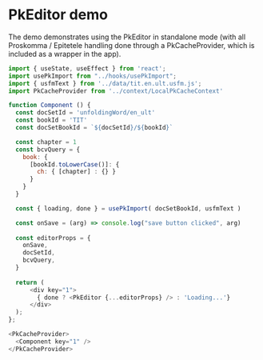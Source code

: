 # PkEditor demo

The demo demonstrates using the PkEditor in standalone mode 
(with all Proskomma / Epitetele handling done through a PkCacheProvider, 
 which is included as a wrapper in the app).

```js
import { useState, useEffect } from 'react';
import usePkImport from "../hooks/usePkImport";
import { usfmText } from '../data/tit.en.ult.usfm.js';
import PkCacheProvider from '../context/LocalPkCacheContext'

function Component () {
  const docSetId = 'unfoldingWord/en_ult'
  const bookId = 'TIT'
  const docSetBookId = `${docSetId}/${bookId}`

  const chapter = 1
  const bcvQuery = { 
    book: { 
      [bookId.toLowerCase()]: {
        ch: { [chapter] : {} } 
      } 
    } 
  }

  const { loading, done } = usePkImport( docSetBookId, usfmText ) 

  const onSave = (arg) => console.log("save button clicked", arg)
 
  const editorProps = {
    onSave,
    docSetId,
    bcvQuery,
  }
  
  return (
      <div key="1">
        { done ? <PkEditor {...editorProps} /> : 'Loading...'}
      </div>
  );
};  

<PkCacheProvider>
  <Component key="1" />
</PkCacheProvider>

```

